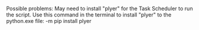 Possible problems: May need to install "plyer" for the Task Scheduler to run the script. Use this command in the terminal to install "plyer" to the python.exe file:
  -m pip install plyer

